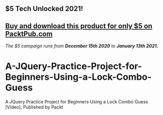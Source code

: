 ## $5 Tech Unlocked 2021!
[Buy and download this product for only $5 on PacktPub.com](https://www.packtpub.com/)
-----
*The $5 campaign         runs from __December 15th 2020__ to __January 13th 2021.__*

# A-JQuery-Practice-Project-for-Beginners-Using-a-Lock-Combo-Guess
A JQuery Practice Project for Beginners Using a Lock Combo Guess [Video], Published by Packt
